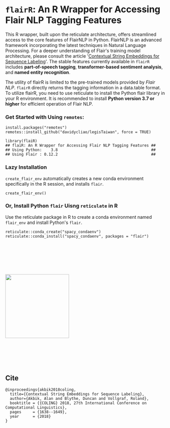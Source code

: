 # `flairR`: An R Wrapper for Accessing Flair NLP Tagging Features

This R wrapper, built upon the reticulate architecture, offers streamlined access to the core features of FlairNLP in Python. FlairNLP is an advanced framework incorporating the latest techniques in Natural Language Processing. For a deeper understanding of Flair's training model architecture, please consult the article '[Contextual String Embeddings for Sequence Labeling](https://aclanthology.org/C18-1139.pdf)'. The stable features currently available in `flairR` includes __part-of-speech tagging__, __transformer-based sentiment analysis__, and __named entity recognition__. 

The utility of flairR is limited to the pre-trained models provided by _Flair NLP_. `flairR` directly returns the tagging information in a data.table format. To utilize flairR, you need to use reticulate to install the Python flair library in your R environment. It is recommended to install __Python version 3.7 or higher__ for efficient operation of Flair NLP.

### Get Started with Using `remotes`:

```
install.packages("remotes")
remotes::install_github("davidycliao/legisTaiwan", force = TRUE)
```

```
library(flaiR)
## flaiR: An R Wrapper for Accessing Flair NLP Tagging Features ##
## Using Python:    3.8                                         ##
## Using Flair : 0.12.2                                         ##
```


### Lazy Installation 

`create_flair_env` automatically creates a new conda environment specifically in
the R session, and installs `flair`.

```
create_flair_env()
```

### Or, Install Python `flair` Uisng `reticulate` in R

Use the reticulate package in R to create a conda environment named  `flair_env` 
and install Python's `flair`.

```
reticulate::conda_create("spacy_condaenv")  
reticulate::conda_install("spacy_condaenv", packages = "flair")  
```




# 
# <br />
# <img src="https://raw.githack.com/yl17124/asmcjr/master/vignettes/book_image.jpg" width="200" align="center" />  
# &nbsp;
# 
# 








##  Cite
```
@inproceedings{akbik2018coling,
  title={Contextual String Embeddings for Sequence Labeling},
  author={Akbik, Alan and Blythe, Duncan and Vollgraf, Roland},
  booktitle = {{COLING} 2018, 27th International Conference on Computational Linguistics},
  pages     = {1638--1649},
  year      = {2018}
}
```


